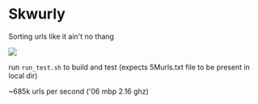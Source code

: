 # Skwurly
Sorting urls like it ain't no thang

![](http://cl.ly/image/3x163t1B2e38/Screen%20Shot%202012-08-25%20at%204.24.34%20PM.png)

run `run_test.sh` to build and test  (expects 5Murls.txt file to be present in local dir)

~685k urls per second ('06 mbp 2.16 ghz)